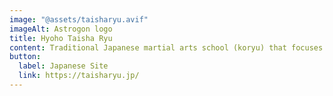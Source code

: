 ```yaml
---
image: "@assets/taisharyu.avif"
imageAlt: Astrogon logo
title: Hyoho Taisha Ryu
content: Traditional Japanese martial arts school (koryu) that focuses on Japanese swordsmanship
button:
  label: Japanese Site
  link: https://taisharyu.jp/
---
```

